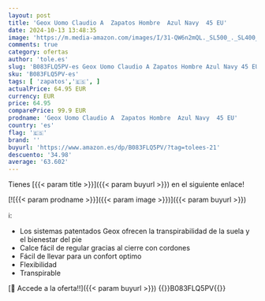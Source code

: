 ```yaml
---
layout: post
title: 'Geox Uomo Claudio A  Zapatos Hombre  Azul Navy  45 EU'
date: 2024-10-13 13:48:35
image: 'https://m.media-amazon.com/images/I/31-QW6n2mQL._SL500_._SL400_.jpg'
comments: true
category: ofertas
author: 'tole.es'
slug: 'B083FLQ5PV-es Geox Uomo Claudio A Zapatos Hombre Azul Navy 45 EU'
sku: 'B083FLQ5PV-es'
tags: [ 'zapatos','🇪🇸', ]
actualPrice: 64.95 EUR
currency: EUR
price: 64.95
comparePrice: 99.9 EUR
prodname: 'Geox Uomo Claudio A  Zapatos Hombre  Azul Navy  45 EU'
country: 'es'
flag: '🇪🇸'
brand: ''
buyurl: 'https://www.amazon.es/dp/B083FLQ5PV/?tag=tolees-21'
descuento: '34.98'
average: '63.602'
---
```


Tienes [{{< param title >}}]({{< param buyurl >}}) en el siguiente enlace!

[![{{< param prodname >}}]({{< param image >}})]({{< param buyurl >}})

ℹ️:

- Los sistemas patentados Geox ofrecen la transpirabilidad de la suela y el bienestar del pie
- Calce fácil de regular gracias al cierre con cordones
- Fácil de llevar para un confort optimo
- Flexibilidad
- Transpirable

[🛒 Accede a la oferta!!]({{< param buyurl >}})
{{<world>}}B083FLQ5PV{{</world>}}
